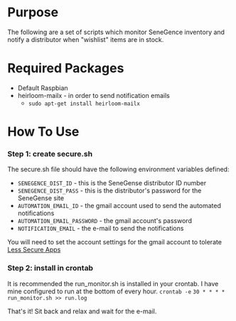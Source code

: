 # Purpose

The following are a set of scripts which monitor SeneGence inventory and notify a distributor when "wishlist" items are in stock.

# Required Packages

* Default Raspbian
* heirloom-mailx - in order to send notification emails
  * `sudo apt-get install heirloom-mailx`

# How To Use

### Step 1: create secure.sh

The secure.sh file should have the following environment variables defined:
* `SENEGENCE_DIST_ID` - this is the SeneGense distributor ID number
* `SENEGENCE_DIST_PASS` - this is the distributor's password for the SeneGense site
* `AUTOMATION_EMAIL_ID` - the gmail account used to send the automated notifications
* `AUTOMATION_EMAIL_PASSWORD` - the gmail account's password
* `NOTIFICATION_EMAIL` - the e-mail to send the notifications

You will need to set the account settings for the gmail account to tolerate [Less Secure Apps](https://myaccount.google.com/lesssecureapps)

### Step 2: install in crontab

It is recommended the run_monitor.sh is installed in your crontab. I have mine configured to run at the bottom of every hour.
`crontab -e`
`30 * * * * run_monitor.sh >> run.log`

That's it! Sit back and relax and wait for the e-mail.

